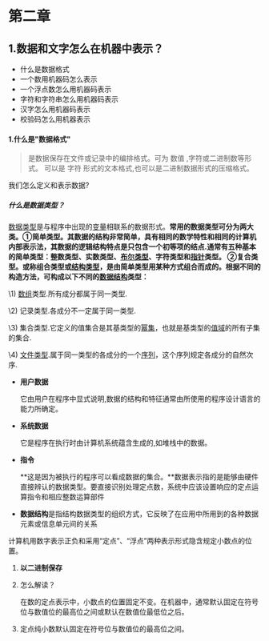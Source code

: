 # 第二章

## 1.数据和文字怎么在机器中表示？

- 什么是数据格式
- 一个数用机器码怎么表示
- 一个浮点数怎么用机器码表示
- 字符和字符串怎么用机器码表示
- 汉字怎么用机器码表示
- 校验码怎么用机器表示

#### 1.什么是"数据格式"

> 是数据保存在文件或记录中的编排格式。可为 数值 ,字符或二进制数等形式。 可以是 字符 形式的文本格式,也可以是二进制数据形式的压缩格式。

我们怎么定义和表示数据?

##### 什么是数据类型？

[数据类型](https://baike.baidu.com/item/数据类型)是与程序中出现的[变量](https://baike.baidu.com/item/变量/3956968)相联系的数据形式。**常用的数据类型可分为两大类。①简单类型。其数据的结构非常简单，具有相同的数学特性和相同的计算机内部表示法，其数据的逻辑结构特点是只包含一个初等项的结点.通常有五种基本的简单类型：整数类型、实数类型、[布尔类型](https://baike.baidu.com/item/布尔类型)、字符类型和[指针](https://baike.baidu.com/item/指针)类型。 ②复合类型。或称组合类型或[结构类型](https://baike.baidu.com/item/结构类型)，是由简单类型用某种方式组合而成的。根据不同的构造方法，可构成以下不同的[数据结构](https://baike.baidu.com/item/数据结构/1450)类型：**

\1) [数组](https://baike.baidu.com/item/数组)类型.所有成分都属于同一类型.

\2) 记录类型.各成分不一定属于同一类型.

\3) 集合类型.它定义的值集合是其基类型的[幂集](https://baike.baidu.com/item/幂集)，也就是基类型的[值域](https://baike.baidu.com/item/值域)的所有子集的集合.

\4) [文件类型](https://baike.baidu.com/item/文件类型).属于同一类型的各成分的一个[序列](https://baike.baidu.com/item/序列/1302588)，这个序列规定各成分的自然次序.

- **用户数据**

  它由用户在程序中显式说明,数据的结构和特征通常由所使用的程序设计语言的能力所确定。

- **系统数据**

  它是程序在执行时由计算机系统蕴含生成的,如堆栈中的数据。

- **指令**

  **这是因为被执行的程序可以看成数据的集合。**数据表示指的是能够由硬件直接辨认的数据类型。要直接识别处理定点数，系统中应该设置响应的定点运算指令和相应整数运算部件

- **数据结构**是指结构数据类型的组织方式，它反映了在应用中所用到的各种数据元素或信息单元间的关系

计算机用数字表示正负和采用“定点”、“浮点”两种表示形式隐含规定小数点的位置。

1. **以二进制保存**

2. 怎么解读？

   在数的定点表示中，小数点的位置固定不变。在机器中，通常默认固定在符号位与数值位的最高位之间或默认在数值位最低位之后。

3. 定点纯小数默认固定在符号位与数值位的最高位之间。